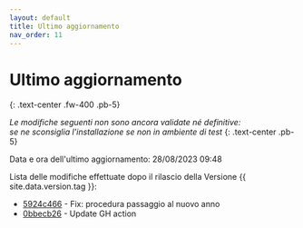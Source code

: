 ```yaml
---
layout: default
title: Ultimo aggiornamento
nav_order: 11
---
```


# Ultimo aggiornamento
{: .text-center .fw-400 .pb-5}

_Le modifiche seguenti non sono ancora validate né definitive:<br>se ne sconsiglia l'installazione se non in ambiente di test_
{: .text-center .pb-5}

Data e ora dell'ultimo aggiornamento: 28/08/2023 09:48

Lista delle modifiche effettuate dopo il rilascio della Versione {{ site.data.version.tag }}:

- [5924c466](http://github.com/iisgiua/giuaschool/commit/5924c4667d3cd2f598e2512844fb8b0a2e550588) - Fix: procedura passaggio al nuovo anno
- [0bbecb26](http://github.com/iisgiua/giuaschool/commit/0bbecb26d0888d24e466a524de54a4b5870402c1) - Update GH action

